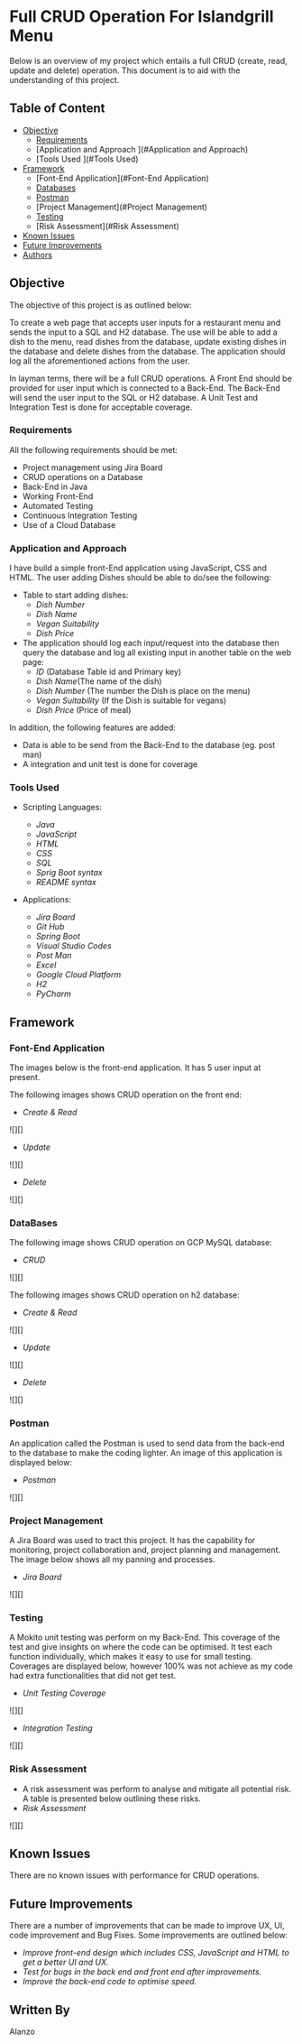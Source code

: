 # Full CRUD Operation For Islandgrill Menu

Below is an overview of my project which entails a full CRUD (create, read, update and delete) operation. This document is to aid with the understanding of this project.  

## Table of Content
* [Objective](#Objective)
   * [Requirements](#Requirements)
   * [Application and Approach ](#Application and Approach)
   * [Tools Used ](#Tools Used)
* [Framework](#Framework)
   * [Font-End Application](#Font-End Application)
   * [Databases](Databases)
   * [Postman](#Postman)
   * [Project Management](#Project Management)
   * [Testing](#Testing)
   * [Risk Assessment](#Risk Assessment)
* [Known Issues](#Known-issues)
* [Future Improvements](#Future-improvements)
* [Authors](#Authors)

## Objective
The objective of this project is as outlined below:

To create a web page that accepts user inputs for a restaurant menu and sends the input to a SQL and H2 database. The use will be able to add a dish to the menu, read dishes from the database, update existing dishes in the database and delete dishes from the database. The application should log all the aforementioned actions from the user. 

In layman terms, there will be a full CRUD operations. A Front End should be provided for user input which is connected to a Back-End. The Back-End will send the user input to the SQL or H2 database. A Unit Test and Integration Test is done for acceptable coverage.

### Requirements
All the following requirements should be met:
* Project management using Jira Board
* CRUD operations on a Database
* Back-End in Java
* Working Front-End
* Automated Testing 
* Continuous Integration Testing 
* Use of a Cloud Database

### Application and Approach
I have build a simple front-End application using JavaScript, CSS and HTML. The user adding Dishes should be able to do/see the following:
* Table to start adding dishes:
   * *Dish Number*
   * *Dish Name*
   * *Vegan Suitability*
   * *Dish Price*
* The application should log each input/request into the database then query the database and log all existing input in another table on the web page:
   * *ID* (Database Table id and Primary key)
   * *Dish Name*(The name of the dish)
   * *Dish Number* (The number the Dish is place on the menu)
   * *Vegan Suitability* (If the Dish is suitable for vegans)
   * *Dish Price* (Price of meal)

In addition, the following features are added:
* Data is able to be send from the Back-End to the database (eg. post man)
* A integration and unit test is done for coverage
### Tools Used
* Scripting Languages: 
   * *Java*
   * *JavaScript*
   * *HTML*
   * *CSS*
   * *SQL*
   * *Sprig Boot syntax*
   * *README syntax*
   
* Applications:
   * *Jira Board*
   * *Git Hub*
   * *Spring Boot*
   * *Visual Studio Codes*
   * *Post Man*
   * *Excel*
   * *Google Cloud Platform*
   * *H2*
   * *PyCharm*
   

## Framework
### Font-End Application
The images below is the front-end application. It has 5 user input at present.

The following images shows CRUD operation on the front end:

* *Create & Read*

![][]

* *Update*

![][]

* *Delete*

![][]

### DataBases
The following image shows CRUD operation on GCP MySQL database:
* *CRUD*

![][]

The following images shows CRUD operation on h2 database:
* *Create & Read*

![][]

* *Update*

![][]

* *Delete*

![][]

### Postman
An application called the Postman is used to send data from the back-end to the database to make the coding lighter. An image of this application is displayed below:
* *Postman*

![][]

### Project Management
A Jira Board was used to tract this project. It has the capability for monitoring, project collaboration and, project planning and management. The image below shows all my panning and processes. 
* *Jira Board*

![][]


### Testing
A Mokito unit testing was perform on my Back-End. This coverage of the test and give insights on where the code can be optimised. It test each function individually, which makes it easy to use for small testing. Coverages are displayed below, however 100% was not achieve as my code had extra functionalities that did not get test.
* *Unit Testing Coverage*

![][]


 * *Integration Testing*
 
![][]
### Risk Assessment
* A risk assessment was perform to analyse and mitigate all potential risk. A table is presented below outlining these risks. 
 * *Risk Assessment*
 
![][]
## Known Issues
There are no known issues with performance for CRUD operations. 

## Future Improvements
There are a number of improvements that can be made to improve UX, UI, code improvement and Bug Fixes. Some improvements are outlined below:
 * *Improve front-end design which includes CSS, JavaScript and HTML to get a better UI and UX.*
 * *Test for bugs in the back end and front end after improvements.*
 * *Improve the back-end code to optimise speed.*

## Written By 
Alanzo


[erd1]: https://i.imgur.com/p9wji5S.png
[ci]: https://i.imgur.com/2G7joFp.png
[riskassessment]: https://i.imgur.com/btY8HRY.png
[coverage]: https://i.imgur.com/WDaANiD.png
[pytestconsole]: https://i.imgur.com/qaa3uzp.png
[trello]: https://i.imgur.com/etDOlwa.png
[buildstages]: https://i.imgur.com/ba7ntAo.png
[homeloggedout]: https://i.imgur.com/91NbyWE.png
[signup]: https://i.imgur.com/71f9E6y.png
[login]: https://i.imgur.com/vzwaTtv.png
[homeloggedin]: https://i.imgur.com/F4eXJKR.png
[enterobservation]: https://i.imgur.com/WsBmL6k.png
[homenewobservation]: https://i.imgur.com/NHxV8Gi.png
[account]: https://i.imgur.com/oXDX1y3.png
